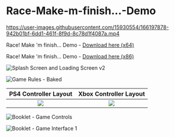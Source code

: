 # Race-Make-m-finish...-Demo

https://user-images.githubusercontent.com/15930554/166197878-942b01bf-6dd1-461f-8f9d-8c78d1f4087a.mp4


Race! Make 'm finish... Demo - [Download here (x64)](https://github.com/RubenCUR/Race-Make-m-finish...-Demo/releases/download/demo/Race.Make.m.finish.zip)

Race! Make 'm finish... Demo - [Download here (x86)](https://github.com/RubenCUR/Race-Make-m-finish...-Demo/releases/download/demo/Race.Make.m.finish.x86.zip)

![Splash Screen and Loading Screen v2](https://user-images.githubusercontent.com/15930554/166195656-00e58bd6-226d-45c7-b464-3b8121266785.png)

![Game Rules - Baked](https://user-images.githubusercontent.com/15930554/166197269-b03aa374-b938-4922-aea9-f1b406c22f43.png)


PS4 Controller Layout             |  Xbox Controller Layout
:-------------------------:|:-------------------------:
![](https://user-images.githubusercontent.com/15930554/166197302-38512e66-c8ee-4040-a813-c832c850ea3a.png)  |  ![](https://user-images.githubusercontent.com/15930554/166197308-5d834061-4603-4642-a29e-25a6d459ca7a.png)

![Booklet - Game Controls](https://user-images.githubusercontent.com/15930554/166198065-96c1a6b6-dc42-4e6e-a6ca-1372ad716283.png)

![Booklet - Game Interface 1](https://user-images.githubusercontent.com/15930554/166198091-bd42d96a-cc3c-4c62-80b0-2f9817573b53.png)
